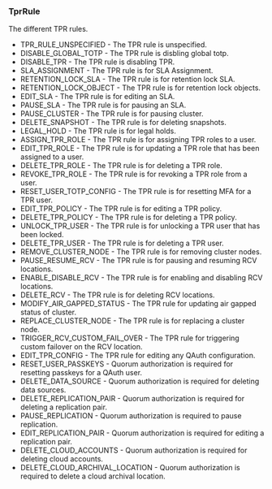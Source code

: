### TprRule
The different TPR rules.

- TPR_RULE_UNSPECIFIED - The TPR rule is unspecified.
- DISABLE_GLOBAL_TOTP - The TPR rule is disbling global totp.
- DISABLE_TPR - The TPR rule is disabling TPR.
- SLA_ASSIGNMENT - The TPR rule is for SLA Assignment.
- RETENTION_LOCK_SLA - The TPR rule is for retention lock SLA.
- RETENTION_LOCK_OBJECT - The TPR rule is for retention lock objects.
- EDIT_SLA - The TPR rule is for editing an SLA.
- PAUSE_SLA - The TPR rule is for pausing an SLA.
- PAUSE_CLUSTER - The TPR rule is for pausing cluster.
- DELETE_SNAPSHOT - The TPR rule is for deleting snapshots.
- LEGAL_HOLD - The TPR rule is for legal holds.
- ASSIGN_TPR_ROLE - The TPR rule is for assigning TPR roles to a user.
- EDIT_TPR_ROLE - The TPR rule is for updating a TPR role that has been assigned to a user.
- DELETE_TPR_ROLE - The TPR rule is for deleting a TPR role.
- REVOKE_TPR_ROLE - The TPR rule is for revoking a TPR role from a user.
- RESET_USER_TOTP_CONFIG - The TPR rule is for resetting MFA for a TPR user.
- EDIT_TPR_POLICY - The TPR rule is for editing a TPR policy.
- DELETE_TPR_POLICY - The TPR rule is for deleting a TPR policy.
- UNLOCK_TPR_USER - The TPR rule is for unlocking a TPR user that has been locked.
- DELETE_TPR_USER - The TPR rule is for deleting a TPR user.
- REMOVE_CLUSTER_NODE - The TPR rule is for removing cluster nodes.
- PAUSE_RESUME_RCV - The TPR rule is for pausing and resuming RCV locations.
- ENABLE_DISABLE_RCV - The TPR rule is for enabling and disabling RCV locations.
- DELETE_RCV - The TPR rule is for deleting RCV locations.
- MODIFY_AIR_GAPPED_STATUS - The TPR rule for updating air gapped status of cluster.
- REPLACE_CLUSTER_NODE - The TPR rule is for replacing a cluster node.
- TRIGGER_RCV_CUSTOM_FAIL_OVER - The TPR rule for triggering custom failover on the RCV location.
- EDIT_TPR_CONFIG - The TPR rule for editing any QAuth configuration.
- RESET_USER_PASSKEYS - Quorum authorization is required for resetting passkeys for a QAuth user.
- DELETE_DATA_SOURCE - Quorum authorization is required for deleting data sources.
- DELETE_REPLICATION_PAIR - Quorum authorization is required for deleting a replication pair.
- PAUSE_REPLICATION - Quorum authorization is required to pause replication.
- EDIT_REPLICATION_PAIR - Quorum authorization is required for editing a replication pair.
- DELETE_CLOUD_ACCOUNTS - Quorum authorization is required for deleting cloud accounts.
- DELETE_CLOUD_ARCHIVAL_LOCATION - Quorum authorization is required to delete a cloud archival location.
